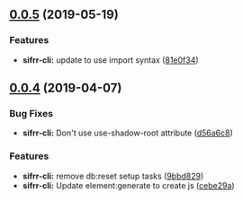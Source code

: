 ## [0.0.5](https://github.com/sifrr/sifrr/compare/v0.0.4...v0.0.5) (2019-05-19)


### Features

* **sifrr-cli:** update to use import syntax ([81e0f34](https://github.com/sifrr/sifrr/commit/81e0f34))



## [0.0.4](https://github.com/sifrr/sifrr/compare/v0.0.3...v0.0.4) (2019-04-07)


### Bug Fixes

* **sifrr-cli:** Don't use use-shadow-root attribute ([d56a6c8](https://github.com/sifrr/sifrr/commit/d56a6c8))


### Features

* **sifrr-cli:** remove db:reset setup tasks ([9bbd829](https://github.com/sifrr/sifrr/commit/9bbd829))
* **sifrr-cli:** Update element:generate to create js ([cebe29a](https://github.com/sifrr/sifrr/commit/cebe29a))



